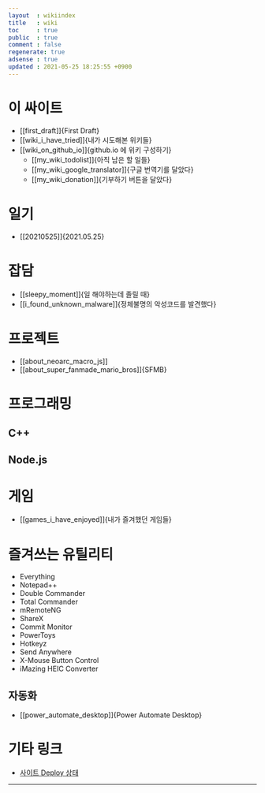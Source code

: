 ```yaml
---
layout  : wikiindex
title   : wiki
toc     : true
public  : true
comment : false
regenerate: true
adsense : true
updated : 2021-05-25 18:25:55 +0900
---
```


# 이 싸이트

* [[first_draft]]{First Draft}
* [[wiki_i_have_tried]]{내가 시도해본 위키들}
* [[wiki_on_github_io]]{github.io 에 위키 구성하기}
	* [[my_wiki_todolist]]{아직 남은 할 일들}
	* [[my_wiki_google_translator]]{구글 번역기를 달았다}
	* [[my_wiki_donation]]{기부하기 버튼을 달았다}

# 일기

* [[20210525]]{2021.05.25}

# 잡담

* [[sleepy_moment]]{일 해야하는데 졸릴 때}
* [[i_found_unknown_malware]]{정체불명의 악성코드를 발견했다}

# 프로젝트

* [[about_neoarc_macro_js]]
* [[about_super_fanmade_mario_bros]]{SFMB}

# 프로그래밍

## C++
## Node.js

# 게임

* [[games_i_have_enjoyed]]{내가 즐겨했던 게임들}

# 즐겨쓰는 유틸리티

* Everything
* Notepad++
* Double Commander
* Total Commander
* mRemoteNG
* ShareX
* Commit Monitor
* PowerToys
* Hotkeyz
* Send Anywhere
* X-Mouse Button Control
* iMazing HEIC Converter

## 자동화 
* [[power_automate_desktop]]{Power Automate Desktop}

# 기타 링크

* [사이트 Deploy 상태](https://github.com/neoarc/neoarc.github.io/deployments/activity_log?environment=github-pages)

---

<!--
## blog posts
<div>
    <ul>
{% for post in site.posts %}
    {% if post.public != false %}
        <li>
            <a class="post-link" href="{{ post.url | prepend: site.baseurl }}">
                {{ post.title }}
            </a>
        </li>
    {% endif %}
{% endfor %}
    </ul>
</div>
-->
